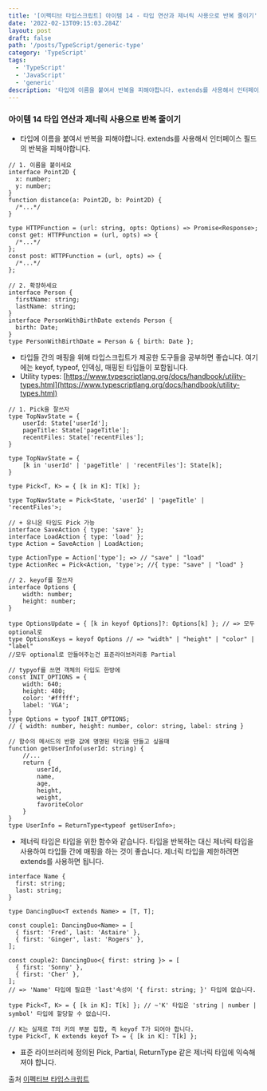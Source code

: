 ```yaml
---
title: '[이펙티브 타입스크립트] 아이템 14 - 타입 연산과 제너릭 사용으로 반복 줄이기'
date: '2022-02-13T09:15:03.284Z'
layout: post
draft: false
path: '/posts/TypeScript/generic-type'
category: 'TypeScript'
tags:
  - 'TypeScript'
  - 'JavaScript'
  - 'generic'
description: '타입에 이름을 붙여서 반복을 피해야합니다. extends를 사용해서 인터페이스 필드의 반복을 피해야합니다.'
---
```


### 아이템 14 타입 연산과 제너릭 사용으로 반복 줄이기

- 타입에 이름을 붙여서 반복을 피해야합니다. extends를 사용해서 인터페이스 필드의 반복을 피해야합니다.

```tsx
// 1. 이름을 붙이세요
interface Point2D {
  x: number;
  y: number;
}
function distance(a: Point2D, b: Point2D) {
  /*...*/
}

type HTTPFunction = (url: string, opts: Options) => Promise<Response>;
const get: HTTPFunction = (url, opts) => {
  /*...*/
};
const post: HTTPFunction = (url, opts) => {
  /*...*/
};

// 2. 확장하세요
interface Person {
  firstName: string;
  lastName: string;
}
interface PersonWithBirthDate extends Person {
  birth: Date;
}
type PersonWithBirthDate = Person & { birth: Date };
```

- 타입들 간의 매핑을 위해 타입스크립트가 제공한 도구들을 공부하면 좋습니다. 여기에는 keyof, typeof, 인덱싱, 매핑된 타입들이 포함됩니다.
- Utility types: [https://www.typescriptlang.org/docs/handbook/utility-types.html](https://www.typescriptlang.org/docs/handbook/utility-types.html)

```tsx
// 1. Pick을 잘쓰자
type TopNavState = {
	userId: State['userId'];
	pageTitle: State['pageTitle'];
	recentFiles: State['recentFiles'];
}

type TopNavState = {
	[k in 'userId' | 'pageTitle' | 'recentFiles']: State[k];
}

type Pick<T, K> = { [k in K]: T[k] };

type TopNavState = Pick<State, 'userId' | 'pageTitle' | 'recentFiles'>;

// + 유니온 타입도 Pick 가능
interface SaveAction { type: 'save' };
interface LoadAction { type: 'load' };
type Action = SaveAction | LoadAction;

type ActionType = Action['type']; => // "save" | "load"
type ActionRec = Pick<Action, 'type'>; //{ type: "save" | "load" }

// 2. keyof를 잘쓰자
interface Options {
	width: number;
	height: number;
}

type OptionsUpdate = { [k in keyof Options]?: Options[k] }; // => 모두 optional로
type OptionsKeys = keyof Options // => "width" | "height" | "color" | "label"
//모두 optional로 만들어주는건 표준라이브러리중 Partial

// typyof를 쓰면 객체의 타입도 한방에
const INIT_OPTIONS = {
	width: 640;
	height: 480;
	color: '#fffff';
	label: 'VGA';
}
type Options = typof INIT_OPTIONS;
// { width: number, height: number, color: string, label: string }

// 함수의 메서드의 반환 값에 명명된 타입을 만들고 싶을때
function getUserInfo(userId: string) {
	//...
	return {
		userId,
		name,
		age,
		height,
		weight,
		favoriteColor
	}
}
type UserInfo = ReturnType<typeof getUserInfo>;
```

- 제너릭 타입은 타입을 위한 함수와 같습니다. 타입을 반복하는 대신 제너릭 타입을 사용하여 타입들 간에 매핑을 하는 것이 좋습니다. 제너릭 타입을 제한하려면 extends를 사용하면 됩니다.

```tsx
interface Name {
  first: string;
  last: string;
}

type DancingDuo<T extends Name> = [T, T];

const couple1: DancingDuo<Name> = [
  { fisrt: 'Fred', last: 'Astaire' },
  { first: 'Ginger', last: 'Rogers' },
];

const couple2: DancingDuo<{ first: string }> = [
  { first: 'Sonny' },
  { first: 'Cher' },
];
// => 'Name' 타입에 필요한 'last'속성이 '{ first: string; }' 타입에 없습니다.

type Pick<T, K> = { [k in K]: T[k] }; // ~'K' 타입은 'string | number | symbol' 타입에 할당할 수 없습니다.

// K는 실제로 T의 키의 부분 집합, 즉 keyof T가 되어야 합니다.
type Pick<T, K extends keyof T> = { [k in K]: T[k] };
```

- 표준 라이브러리에 정의된 Pick, Partial, ReturnType 같은 제너릭 타입에 익숙해져야 합니다.

출처 [이펙티브 타입스크립트](https://www.yes24.com/Product/Goods/102124327)
